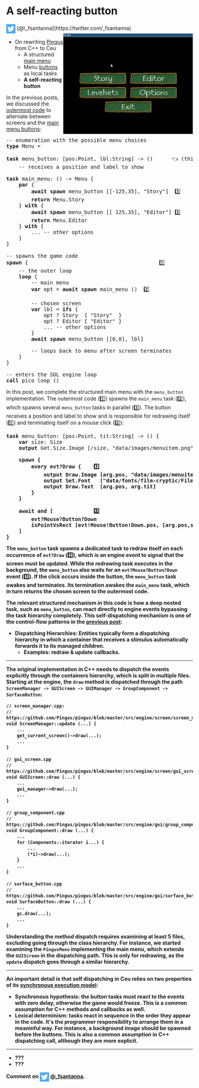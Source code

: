 # A self-reacting button

<img src="../twitter.png" style="vertical-align:middle">
[@\_fsantanna](https://twitter.com/_fsantanna)

<img src="menu.gif" align="right" width="350">

- On rewriting [Pingus](pingus.md) from C++ to Ceu
    - A structured [main menu](menu.md)
    - Menu [buttons](buttons.md) as local tasks
    - **A self-reacting button**

In the previous posts, we discussed the [outermost code](menu.md) to alternate
between screens and the [main menu buttons](buttons.md):

<pre>
-- enumeration with the possible menu choices
<b>type</b> Menu = <Story=(), Editor=(), ...>

<b>task</b> menu_button: [pos:Point, lbl:String] -> ()      👈 (this post)
    -- receives a position and label to show

<b>task</b> main_menu: () -> Menu {
    <b>par</b> {
        <b>await</b> <b>spawn</b> menu_button [[-125,35], "Story"]  3️⃣
        <b>return</b> Menu.Story
    } <b>with</b> {
        <b>await</b> <b>spawn</b> menu_button [[ 125,35], "Editor"] 3️⃣
        <b>return</b> Menu.Editor
    } <b>with</b> {
        ... -- other options
    }
}

-- spawns the game code
<b>spawn</b> {                                          1️⃣
    -- the outer loop
    <b>loop</b> {
        -- main menu
        <b>var</b> opt = <b>await</b> <b>spawn</b> main_menu ()  2️⃣

        -- chosen screen
        <b>var</b> lbl = <b>ifs</b> {
            opt ? Story  { "Story"  }
            opt ? Editor { "Editor" }
            ... -- other options
        }
        <b>await</b> <b>spawn</b> menu_button [[0,0], lbl]

        -- loops back to menu after screen terminates
    }
}

-- enters the SDL engine loop
<b>call</b> pico_loop ()
</pre>

In this post, we complete the structured main menu with the `menu_button`
implementation.
The outermost code (1️⃣) spawns the `main_menu` task (2️⃣), which spawns several
`menu_button` tasks in parallel (3️⃣).
The button receives a position and label to show and is responsible for
redrawing itself (1️⃣) and terminating itself on a mouse click (2️⃣):

<pre>
<b>task</b> menu_button: [pos:Point, tit:String] -> () {
    <b>var</b> size: Size
    <b>output</b> Get.Size.Image [/size, "data/images/menuitem.png"]

    <b>spawn {
        <b>every</b> evt?Draw {    1️⃣
            <b>output</b> Draw.Image [arg.pos, "data/images/menuitem.png"]
            <b>output</b> Set.Font   ["data/fonts/film-cryptic/Filmcryptic.ttf",45]
            <b>output</b> Draw.Text  [arg.pos, arg.tit]
        }
    }

    <b>await</b> and [             2️⃣
        evt?Mouse?Button?Down
        isPointVsRect [evt!Mouse!Button!Down.pos, [arg.pos,size]]
    ]
}
</pre>

The `menu_button` task spawns a dedicated task to redraw itself on each
occurrence of `evt?Draw` (1️⃣), which is an engine event to signal that the
screen must be updated.
While the redrawing task executes in the background, the `menu_button` also
waits for an `evt?Mouse?Button?Down` event (1️⃣).
If the click occurs inside the button, the `menu_button` task awakes and
terminates.
Its termination awakes the `main_menu` task, which in turn returns the chosen
screen to the outermost code.

The relevant structured mechanism in this code is how a deep nested task, such
as `menu_button`, can react directly to engine events bypassing the task
hierarchy completely.
This self-dispatching mechanism is one of the control-flow patterns in the
[previous post](pingus.md):

- **Dispatching Hierarchies:** Entities typically form a dispatching hierarchy
   in which a container that receives a stimulus automatically forwards it to
   its managed children.
    - Examples: redraw & update callbacks.

---

The original implementation in C++ needs to dispatch the events explicitly
through the containers hierarchy, which is split in multiple files.
Starting at the engine, the `draw` method is dispatched through the path
`ScreenManager -> GUIScreen -> GUIManager -> GroupComponent -> SurfaceButton`:

```
// screen_manager.cpp:
// https://github.com/Pingus/pingus/blob/master/src/engine/screen/screen_manager.cpp#L200
void ScreenManager::update (...) {
    ...
    get_current_screen()->draw(...);
    ...
}

// gui_screen.cpp
// https://github.com/Pingus/pingus/blob/master/src/engine/screen/gui_screen.cpp#L40
void GUIScreen::draw (...) {
    ...
    gui_manager->draw(...);
    ...
}

// group_component.cpp
// https://github.com/Pingus/pingus/blob/master/src/engine/gui/group_component.cpp#L47
void GroupComponent::draw (...) {
    ...
    for (Components::iterator i...) {
        ...
        (*i)->draw(...);
    }
    ...
}

// surface_button.cpp
// https://github.com/Pingus/pingus/blob/master/src/engine/gui/surface_button.cpp#L52
void SurfaceButton::draw (...) {
    ...
    gc.draw(...);
    ...
}
```

Understanding the method dispatch requires examining at least 5 files,
excluding going through the class hierarchy.
For instance, we started examining the `PingusMenu` implementing the main menu,
which extends the `GUIScreen` in the dispatching path.
This is only for redrawing, as the `update` dispatch goes through a similar
hierarchy.

---

An important detail is that self dispatching in Ceu relies on two properties of
its [synchronous execution model](../sc.md):

- Synchronous hypothesis: the button tasks must react to the events with zero
    delay, otherwise the game would freeze.
    This is a common assumption for C++ methods and callbacks as well.
- Lexical determinism: tasks react in sequence in the order they appear in the
    code. It's the programmer responsibility to arrange them in a meaninful
    way. For instance, a background image should be spawned before the buttons.
    This is also a common assumption in C++ dispatching call, although they are
    more explicit.

---

- ???
- ???

Comment on <img src="../twitter.png" style="vertical-align:middle">
[@\_fsantanna](https://twitter.com/_fsantanna/status/TODO).
